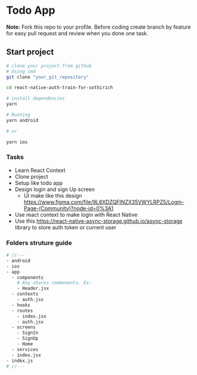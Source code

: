 # Todo App

**Note:** Fork this repo to your profile. Before coding create branch by feature for easy pull request and review when you done one task.

## Start project

```sh
# clone your project from github
# Using cmd
git clone "your_git_repository"

cd react-native-auth-train-for-sothirich

# install dependencies
yarn

# Running
yarn android

# or

yarn ios
```

### Tasks

- Learn React Context
- Clone project
- Setup like todo app
- Design login and sign Up screen
  - UI make like this design https://www.figma.com/file/9L8XDZQFINZX35VWYLRPZ5/Login-Page-(Community)?node-id=0%3A1
- Use react context to make login with React Native
- Use this https://react-native-async-storage.github.io/async-storage library to store auth token or current user

### Folders struture guide

```sh
# //---
- android
- ios
- app
  - components
    # Any shares commonents. Ex:
    - Header.jsx
  - contexts
    - auth.jsx
  - hooks
  - routes
    - index.jsx
    - auth.jsx
  - screens
    - SignIn
    - SignUp
    - Home
  - services
  - index.jsx
- index.js
# //---
```
